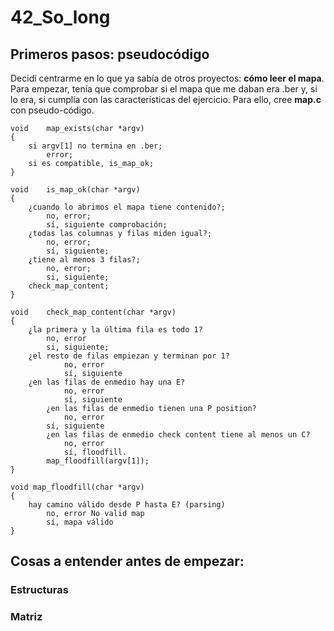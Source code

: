 # 42_So_long

## Primeros pasos: pseudocódigo

Decidí centrarme en lo que ya sabía de otros proyectos: **cómo leer el mapa**. Para empezar, tenía que comprobar si el mapa que me daban era .ber y, si lo era, si cumplía con las características del ejercicio.
Para ello, cree **map.c** con pseudo-código.
```
void    map_exists(char *argv)
{
	si argv[1] no termina en .ber;
		error;
	si es compatible, is_map_ok;
}
```
```
void    is_map_ok(char *argv)
{
	¿cuando lo abrimos el mapa tiene contenido?;
		no, error;
		sí, siguiente comprobación;
   	¿todas las columnas y filas miden igual?;
		no, error;
 		sí, siguiente;
	¿tiene al menos 3 filas?;
  		no, error;
  		si, siguiente;
	check_map_content;
}
```
```
void	check_map_content(char *argv)
{
	¿la primera y la última fila es todo 1?
   		no, error
   		si, siguiente;
	¿el resto de filas empiezan y terminan por 1?
    		no, error
    		sí, siguiente
	¿en las filas de enmedio hay una E?
        	no, error
        	sí, siguiente
    	¿en las filas de enmedio tienen una P position?
        	no, error
		sí, siguiente
    	¿en las filas de enmedio check content tiene al menos un C?
        	no, error
        	sí, floodfill.
    	map_floodfill(argv[1]);
}
```
```
void map_floodfill(char *argv)
{ 
    hay camino válido desde P hasta E? (parsing)
        no, error No valid map
        sí, mapa válido
}
```

## Cosas a entender **antes** de empezar:
### Estructuras
### Matriz


